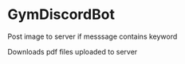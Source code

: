 # GymDiscordBot
Post image to server if messsage contains keyword

Downloads pdf files uploaded to server

